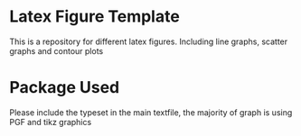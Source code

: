 # Latex Figure Template

This is a repository for different latex figures. Including line graphs, scatter graphs and contour plots 


# Package Used

Please include the typeset in the main textfile, the majority of graph is using PGF and tikz graphics